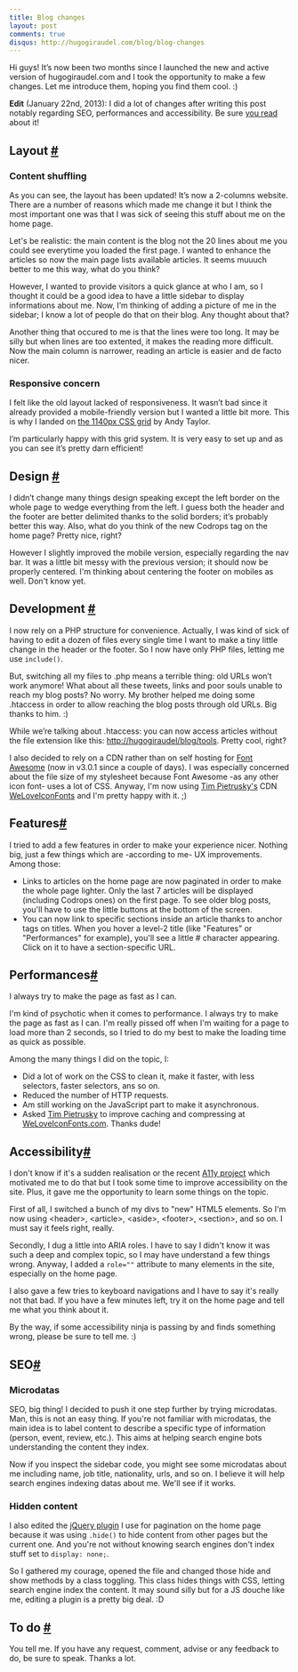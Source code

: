 ```yaml
---
title: Blog changes
layout: post
comments: true
disqus: http://hugogiraudel.com/blog/blog-changes
---
```

<section>
<p>Hi guys! It’s now been two months since I launched the new and active version of hugogiraudel.com and I took the opportunity to make a few changes. Let me introduce them, hoping you find them cool. :)</p>

<p><strong>Edit</strong> (January 22nd, 2013): I did a lot of changes after writing this post notably regarding SEO, performances and accessibility. Be sure <a href="#features">you read</a> about it!</p>
</section>

<section id="layout">
<h2>Layout <a href="#layout" class="section-anchor">#</a></h2>

<h3>Content shuffling</h3>

<p>As you can see, the layout has been updated! It’s now a 2-columns website. There are a number of reasons which made me change it but I think the most important one was that I was sick of seeing this stuff about me on the home page.</p>

<p>Let's be realistic: the main content is the blog not the 20 lines about me you could see everytime you loaded the first page. I wanted to enhance the articles so now the main page lists available articles. It seems muuuch better to me this way, what do you think?</p>

<p>However, I wanted to provide visitors a quick glance at who I am, so I thought it could be a good idea to have a little sidebar to display informations about me. Now, I’m thinking of adding a picture of me in the sidebar; I know a lot of people do that on their blog. Any thought about that?</p>

<p>Another thing that occured to me is that the lines were too long. It may be silly but when lines are too extented, it makes the reading more difficult. Now the main column is narrower, reading an article is easier and de facto nicer. </p>

<h3>Responsive concern</h3>

<p>I felt like the old layout lacked of responsiveness. It wasn’t bad since it already provided a mobile-friendly version but I wanted a little bit more. This is why I landed on <a href="http://cssgrid.net/">the 1140px CSS grid</a> by Andy Taylor.</p>

<p>I’m particularly happy with this grid system. It is very easy to set up and as you can see it’s pretty darn efficient!</p>
</section>

<section id="design">
<h2>Design <a href="#design" class="section-anchor">#</a></h2>

<p>I didn’t change many things design speaking except the left border on the whole page to wedge everything from the left. I guess both the header and the footer are better delimited thanks to the solid borders; it’s probably better this way. Also, what do you think of the new Codrops tag on the home page? Pretty nice, right?</p>

<p>However I slightly improved the mobile version, especially regarding the nav bar. It was a little bit messy with the previous version; it should now be properly centered. I'm thinking about centering the footer on mobiles as well. Don't know yet.</p>
</section>

<section id="development">
<h2>Development <a href="#development" class="section-anchor">#</a></h2>

<p>I now rely on a PHP structure for convenience. Actually, I was kind of sick of having to edit a dozen of files every single time I want to make a tiny little change in the header or the footer. So I now have only PHP files, letting me use <code>include()</code>.</p>

<p>But, switching all my files to .php means a terrible thing: old URLs won’t work anymore! What about all these tweets, links and poor souls unable to reach my blog posts? No worry. My brother helped me doing some .htaccess in order to allow reaching the blog posts through old URLs. Big thanks to him. :)</p>

<p>While we’re talking about .htaccess: you can now access articles without the file extension like this: <a href="tools">http://hugogiraudel/blog/tools</a>. Pretty cool, right?</p>

<p>I also decided to rely on a CDN rather than on self hosting for <a href="http://fortawesome.github.com/Font-Awesome/">Font Awesome</a> (now in v3.0.1 since a couple of days). I was especially concerned about the file size of my stylesheet because Font Awesome -as any other icon font- uses a lot of CSS. Anyway, I'm now using <a href="http://timpietrusky.com">Tim Pietrusky's</a> CDN <a href="http://weloveiconfonts.com">WeLoveIconFonts</a> and I'm pretty happy with it. ;)</p>
</section>

<section id="features">
<h2>Features<a href="#features" class="section-anchor">#</a></h2>

<p>I tried to add a few features in order to make your experience nicer. Nothing big, just a few things which are -according to me- UX improvements. Among those:</p>
<ul>
<li>Links to articles on the home page are now paginated in order to make the whole page lighter. Only the last 7 articles will be displayed (including Codrops ones) on the first page. To see older blog posts, you'll have to use the little buttons at the bottom of the screen.</li>
<li>You can now link to specific sections inside an article thanks to anchor tags on titles. When you hover a level-2 title (like "Features" or "Performances" for example), you'll see a little # character appearing. Click on it to have a section-specific URL.</li>
</ul>
</section>

<section id="performances">
<h2>Performances<a href="#Performances" class="section-anchor">#</a></h2>

<p class="pull-right">I always try to make the page as fast as I can.</p>
<p>I'm kind of psychotic when it comes to performance. I always try to make the page as fast as I can. I'm really pissed off when I'm waiting for a page to load more than 2 seconds, so I tried to do my best to make the loading time as quick as possible.</p>

<p>Among the many things I did on the topic, I:</p>
<ul>
<li>Did a lot of work on the CSS to clean it, make it faster, with less selectors, faster selectors, ans so on.</li>
<li>Reduced the number of HTTP requests.</li>
<li>Am still working on the JavaScript part to make it asynchronous.</li>
<li>Asked <a href="http://twitter.com/timpietrusky">Tim Pietrusky</a> to improve caching and compressing at <a href="http://weloveiconfonts.com">WeLoveIconFonts.com</a>. Thanks dude!</li>
</ul>

</section>

<section id="accessibility">
<h2>Accessibility<a href="#accessibility" class="section-anchor">#</a></h2>

<p>I don't know if it's a sudden realisation or the recent <a href="http://a11yproject.com/">A11y project</a> which motivated me to do that but I took some time to improve accessibility on the site. Plus, it gave me the opportunity to learn some things on the topic.</p>

<p>First of all, I switched a bunch of my divs to "new" HTML5 elements. So I'm now using &lt;header&gt;, &lt;article&gt;, &lt;aside&gt;, &lt;footer&gt;, &lt;section&gt;, and so on. I must say it feels right, really.</p>

<p>Secondly, I dug a little into ARIA roles. I have to say I didn't know it was such a deep and complex topic, so I may have understand a few things wrong. Anyway, I added a <code>role=""</code> attribute to many elements in the site, especially on the home page.</p>

<p>I also gave a few tries to keyboard navigations and I have to say it's really not that bad. If you have a few minutes left, try it on the home page and tell me what you think about it. </p>

<p>By the way, if some accessibility ninja is passing by and finds something wrong, please be sure to tell me. :)</p>
</section>

<section id="seo">
<h2>SEO<a href="#seo" class="section-anchor">#</a></h2>

<h3>Microdatas</h3>

<p>SEO, big thing! I decided to push it one step further by trying microdatas. Man, this is not an easy thing. If you're not familiar with microdatas, the main idea is to label content to describe a specific type of information (person, event, review, etc.). This aims at helping search engine bots understanding  the content they index.</p>

<p>Now if you inspect the sidebar code, you might see some microdatas about me including name, job title, nationality, urls, and so on. I believe it will help search engines indexing datas about me. We'll see if it works.</p>

<h3>Hidden content</h3>

<p>I also edited the <a href="https://github.com/wesnolte/Pajinate">jQuery plugin</a> I use for pagination on the home page because it was using <code>.hide()</code> to hide content from other pages but the current one. And you're not without knowing search engines don't index stuff set to <code>display: none;</code>.</p>

<p>So I gathered my courage, opened the file and changed those hide and show methods by a class toggling. This class hides things with CSS, letting search engine index the content. It may sound silly but for a JS douche like me, editing a plugin is a pretty big deal. :D</p> 
</section>

<section id="to-do">
<h2>To do <a href="#to-do" class="section-anchor">#</a></h2>

<p>You tell me. If you have any request, comment, advise or any feedback to do, be sure to speak. Thanks a lot.</p>
</section>